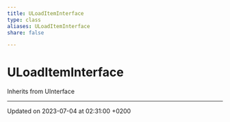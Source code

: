 ```yaml
---
title: ULoadItemInterface
type: class
aliases: ULoadItemInterface
share: false

---
```


# ULoadItemInterface





Inherits from UInterface

-------------------------------

Updated on 2023-07-04 at 02:31:00 +0200